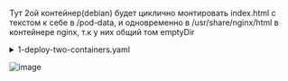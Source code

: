Тут 2ой контейнер(debian) будет циклично монтировать index.html с текстом к себе в /pod-data, и одновременно в /usr/share/nginx/html в контейнере nginx, т.к у них общий том emptyDir
<details> <summary>1-deploy-two-containers.yaml</summary>

```
apiVersion: v1
kind: Pod
metadata:
  name: two-containers
spec:
  restartPolicy: Never
  containers:
    - name: nginx-container
      image: nginx
      volumeMounts:
      - name: shared-data
        mountPath: /usr/share/nginx/html
        readOnly: true                       # записывать ничего не сможет, только читать
    - name: debian-container
      image: debian
      volumeMounts:
      - name: shared-data
        mountPath: /pod-data
      command: ["/bin/sh"]
      args: ["-c", "while true; do echo Hello from the debian container date: $(date)> /pod-data/index.html; sleep 1; done"]
  volumes:
  - name: shared-data
    emptyDir: {}       # если хотим включить параметр medium: Memory, то нужно тут закомментировать emptyDir: # {}
       #medium: Memory # указывает, что том emptyDir должен быть создан в оперативной памяти (RAM), а не на диске( если не нужно сохранять данныe, но нужна скорость)
```
</details>

![image](https://github.com/user-attachments/assets/93282f82-4473-4976-b63a-e0e889c9f672)
